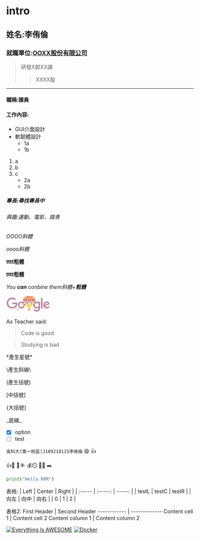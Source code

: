 # intro

## 姓名:李侑倫

### 就職單位:[OOXX股份有限公司](https://tw.yahoo.com/)
>研發X部XX課
>>XXXX股
***
#### 職稱:課員
#### 工作內容:
* GUI介面設計
* 軟韌體設計
  * 1a
  * 1b
  
1. a
2. b
3. c
   * 2a
   * 2b
   
      
##### 專長:尋找專長中

###### 興趣:運動、電影、踏青

*OOOO斜體*

_oooo斜體_

**tttt粗體**

__tttt粗體__

*You **can** conbine them斜體+**粗體***

![google](google.png "google")

As Teacher said:
      
> Code is good

> Studying is bad

\*產生星號\*

\\產生斜線\\

\(產生括號\)

\[中括號\]

\{大括號\}

\_底線\_

- [X] option
- [ ] test

`高科大(第一校區)J109218115李侑倫` :smile: :+1:

:thumbsup::musical_keyboard:
:hamburger::sunny:
:moneybag::timer_clock:
:100::white_check_mark: 
:black_nib:

```python
print("Hello RRR")
```

表格:
| Left | Center | Right |
| :----- | :-----: | -----: |
| testL | testC | testR |
|  向左 | 向中 | 向右 |
| 0 | 1 | 2 |

表格2:
First Header | Second Header
------------ | -------------
Content cell 1 | Content cell 2
Content column 1 | Content column 2

[![Everything Is AWESOME](https://img.youtube.com/vi/StTqXEQ2l-Y/0.jpg)](https://www.youtube.com/watch?v=StTqXEQ2l-Y "Everything Is AWESOME")
[![Docker](https://img.youtube.com/vi/sSm2dRarhPo/0.jpg)](https://www.youtube.com/watch?v=sSm2dRarhPo "Docker")
